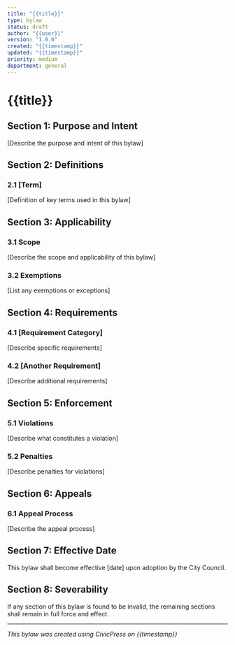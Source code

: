 ```yaml
---
title: "{{title}}"
type: bylaw
status: draft
author: "{{user}}"
version: "1.0.0"
created: "{{timestamp}}"
updated: "{{timestamp}}"
priority: medium
department: general
---
```


# {{title}}

## Section 1: Purpose and Intent

[Describe the purpose and intent of this bylaw]

## Section 2: Definitions

### 2.1 [Term]

[Definition of key terms used in this bylaw]

## Section 3: Applicability

### 3.1 Scope

[Describe the scope and applicability of this bylaw]

### 3.2 Exemptions

[List any exemptions or exceptions]

## Section 4: Requirements

### 4.1 [Requirement Category]

[Describe specific requirements]

### 4.2 [Another Requirement]

[Describe additional requirements]

## Section 5: Enforcement

### 5.1 Violations

[Describe what constitutes a violation]

### 5.2 Penalties

[Describe penalties for violations]

## Section 6: Appeals

### 6.1 Appeal Process

[Describe the appeal process]

## Section 7: Effective Date

This bylaw shall become effective [date] upon adoption by the City Council.

## Section 8: Severability

If any section of this bylaw is found to be invalid, the remaining sections
shall remain in full force and effect.

---

_This bylaw was created using CivicPress on {{timestamp}}_
